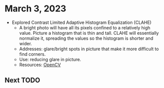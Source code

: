 
# March 3, 2023

- Explored Contrast Limited Adaptive Histogram Equalization (CLAHE)
    - A bright photo will have all its pixels confined to a relatively high value. Picture a histogram that is thin and tall. CLAHE will essentially normalize it, spreading the values so the histogram is shorter and wider.
    - Addresses: glare/bright spots in picture that make it more difficult to find corners.
    - Use: reducing glare in picture.
    - Resources: [OpenCV](https://docs.opencv.org/3.1.0/d5/daf/tutorial_py_histogram_equalization.html)

## Next TODO

